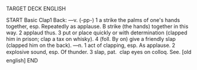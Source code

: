 TARGET DECK
ENGLISH

START
Basic
Clap1
Back: —v. (-pp-) 1 a strike the palms of one's hands together, esp. Repeatedly as applause. B strike (the hands) together in this way. 2 applaud thus. 3 put or place quickly or with determination (clapped him in prison; clap a tax on whisky). 4 (foll. By on) give a friendly slap (clapped him on the back). —n. 1 act of clapping, esp. As applause. 2 explosive sound, esp. Of thunder. 3 slap, pat.  clap eyes on colloq. See. [old english]
END
